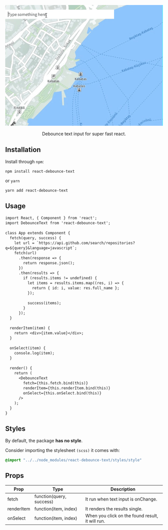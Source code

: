 
<p align="center">
<img src="Kapture.gif" />
</p>

<p align="center">
Debounce text input for super fast react.
</p>

## Installation

Install through `npm`:

    npm install react-debounce-text
    
or `yarn`

    yarn add react-debounce-text
    
## Usage

``` JS
import React, { Component } from 'react';
import DebounceText from 'react-debounce-text';

class App extends Component {
  fetch(query, success) {
    let url = `https://api.github.com/search/repositories?q=${query}&language=javascript`;
    fetch(url)
      .then(response => {
        return response.json();
      })
      .then(results => {
        if (results.items != undefined) {
          let items = results.items.map((res, i) => {
            return { id: i, value: res.full_name };
          });

          success(items);
        }
      });
  }

  renderItem(item) {
    return <div>{item.value}</div>;
  }

  onSelect(item) {
    console.log(item);
  }

  render() {
    return (
      <DebounceText
        fetch={this.fetch.bind(this)}
        renderItem={this.renderItem.bind(this)}
        onSelect={this.onSelect.bind(this)}
      />
    );
  }
}

```

## Styles

By default, the package **has no style**.

Consider importing the stylesheet `(scss)` it comes with:

```SCSS
@import "../../node_modules/react-debounce-text/styles/style"
```

## Props

| Prop       | Type                     | Description                                      |
|------------|--------------------------|--------------------------------------------------|
| fetch      | function(query, success) | It run when text input is onChange.              |
| renderItem | function(item, index)    | It renders the results single.                   |
| onSelect   | function(item, index)    | When you click on the found result, it will run. |
